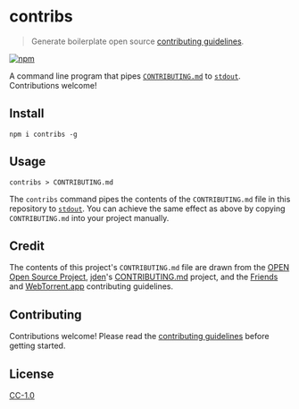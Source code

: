 # contribs

> Generate boilerplate open source [contributing guidelines](https://help.github.com/articles/setting-guidelines-for-repository-contributors/).

[![npm][npm-image]][npm-url]

[npm-image]: https://img.shields.io/npm/v/contribs.svg?style=flat-square
[npm-url]: https://www.npmjs.com/package/contribs

A command line program that pipes [`CONTRIBUTING.md`](CONTRIBUTING.md) to [`stdout`](https://nodejs.org/api/process.html#process_process_stdout). Contributions welcome!

## Install

```
npm i contribs -g
```

## Usage

```
contribs > CONTRIBUTING.md
```

The `contribs` command pipes the contents of the `CONTRIBUTING.md` file in this repository to [`stdout`](https://nodejs.org/api/process.html#process_process_stdout). You can achieve the same effect as above by copying `CONTRIBUTING.md` into your project manually.

## Credit

The contents of this project's `CONTRIBUTING.md` file are drawn from the [OPEN Open Source Project](http://openopensource.org/), [jden](https://github.com/jden)'s [CONTRIBUTING.md](https://github.com/jden/CONTRIBUTING.md) project, and the [Friends](https://github.com/moose-team/friends) and [WebTorrent.app](https://github.com/feross/webtorrent-app/blob/master/CONTRIBUTING.md) contributing guidelines.

## Contributing

Contributions welcome! Please read the [contributing guidelines](CONTRIBUTING.md) before getting started.

## License

[CC-1.0](https://creativecommons.org/publicdomain/zero/1.0/)

